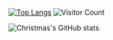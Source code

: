
[![Top Langs](https://github-readme-stats.vercel.app/api/top-langs/?username=Han-GK)](https://github.com/Han-GK/github-readme-stats)
![Visitor Count](https://profile-counter.glitch.me/Han-GK/count.svg)
<br>

![Christmas's GitHub stats](https://github-readme-stats.vercel.app/api?username=Han-GK&show_icons=true&theme=tokyonight)
</br>
